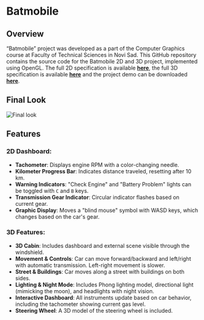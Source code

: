 # Batmobile

## Overview
“Batmobile” project was developed as a part of the Computer Graphics course at Faculty of Technical Sciences in Novi Sad. This GitHub repository contains the source code for the Batmobile 2D and 3D project, implemented using OpenGL. The full 2D specification is available [**here**](https://github.com/MilenaM06/Batmobile-Computer-Graphics/blob/main/BATMOBILE_2D/Specification/Batmobile_2D_Specification_English.pdf), the full 3D specification is available [**here**](https://github.com/MilenaM06/Batmobile-Computer-Graphics/blob/main/BATMOBILE_3D/Specification/Batmobile_3D_Specification_English.pdf) and the project demo can be downloaded [**here**](https://github.com/MilenaM06/Computer-Graphics/blob/main/BATMOBILE_3D/batmobile_3D_demo.mkv).

## Final Look
![Final look](https://github.com/MilenaM06/Computer-Graphics/blob/main/BATMOBILE_3D/batmobile_3D_gif.gif)

## Features

### 2D Dashboard:
- **Tachometer**: Displays engine RPM with a color-changing needle.
- **Kilometer Progress Bar**: Indicates distance traveled, resetting after 10 km.
- **Warning Indicators**: "Check Engine" and "Battery Problem" lights can be toggled with `C` and `B` keys.
- **Transmission Gear Indicator**: Circular indicator flashes based on current gear.
- **Graphic Display**: Moves a "blind mouse" symbol with WASD keys, which changes based on the car's gear.

### 3D Features:
- **3D Cabin**: Includes dashboard and external scene visible through the windshield.
- **Movement & Controls**: Car can move forward/backward and left/right with automatic transmission. Left-right movement is slower.
- **Street & Buildings**: Car moves along a street with buildings on both sides.
- **Lighting & Night Mode**: Includes Phong lighting model, directional light (mimicking the moon), and headlights with night vision.
- **Interactive Dashboard**: All instruments update based on car behavior, including the tachometer showing current gas level.
- **Steering Wheel**: A 3D model of the steering wheel is included.
